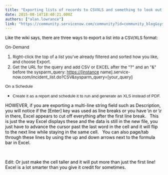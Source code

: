 ```yaml
---
title: "Exporting lists of records to CSVXLS and something to look out for"
date: 2015-08-14T18:40:21.000Z
authors: ["alan.lowrance"]
link: "https://community.servicenow.com/community?id=community_blog&sys_id=ee6d2e29dbd0dbc01dcaf3231f96195a"
---
```

<p><span style="color: #000000; font-size: 10pt;">Like the wiki says, there are three ways to export a list into a CSV/XLS format:</span></p><p><span style="font-size: 10pt;">On-Demand</span></p><ol><li><span style="font-size: 10pt;">Right-click the top of a list you've already filtered and sorted how you like, and choose Export.</span></li><li><span style="font-size: 10pt;"><span>Get the URL for the query and add CSV or EXCEL after the "?" and an "&amp;" before the sysparm_query: </span><a title="" _jive_internal="true" href="/[instance" rel="nofollow" target="_blank">https://[instance</a><span> name].service-now.com/incident_list.do?CSV&amp;sysparm_query=[your_query]</span></span></li></ol><p><span style="font-size: 10pt; font-family: Omnes-pro, Arial, Verdana, sans-serif;">On a Schedule</span></p><ul><li><span style="font-size: 10pt; font-family: Omnes-pro, Arial, Verdana, sans-serif;">Create it as a report and schedule it to run and generate an XLS instead of PDF.</span></li></ul><p></p><p><span style="color: #000000;">HOWEVER, if you are exporting a multi-line string field such as Description, you will notice if the [Enter] key was used as line breaks or you have \n or \r in there, Excel appears to cut off everything after the first line break.   This is just the way Excel displays these and the data is still in the new file, you just have to advance the cursor past the last word in the cell and it will flip to the next line while staying in the same cell.   You can also page/tab through these lines by using the up and down arrows next to the formula bar in Excel.</span></p><p><span style="color: #000000;"><br/></span></p><p><span style="color: #000000;">Edit: Or just make the cell taller and it will put more than just the first line!   Excel is a lot smarter than you give it credit for sometimes.<br/></span></p>